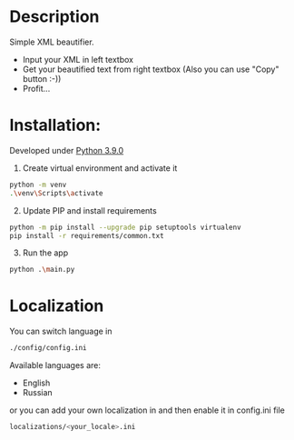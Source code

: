 # Description 
Simple XML beautifier. 
- Input your XML in left textbox 
- Get your beautified text from right textbox (Also you can use "Copy" button :-)) 
- Profit...

# Installation:
Developed under [Python 3.9.0](https://www.python.org/downloads/release/python-390/)

1. Create virtual environment and activate it
```bash
python -m venv
.\venv\Scripts\activate
```

2.  Update PIP and install requirements
```bash
python -m pip install --upgrade pip setuptools virtualenv
pip install -r requirements/common.txt
```

3.  Run the app
```bash
python .\main.py
```

# Localization
You can switch language in 
```bash
./config/config.ini
```

Available languages are:
- English
- Russian

or you can add your own localization in and then enable it in config.ini file
```bash
localizations/<your_locale>.ini
```
